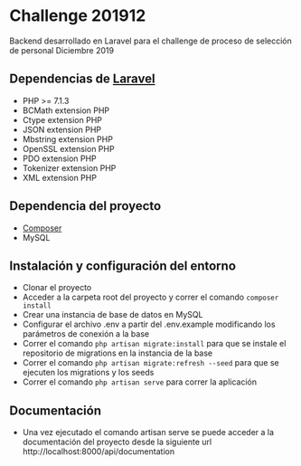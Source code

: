 # Challenge 201912
Backend desarrollado en Laravel para el challenge de proceso de selección de personal Diciembre 2019

## Dependencias de [Laravel](https://laravel.com/docs/5.8/installation)

- PHP >= 7.1.3
- BCMath extension PHP 
- Ctype extension PHP
- JSON extension PHP
- Mbstring extension PHP
- OpenSSL extension PHP
- PDO extension PHP
- Tokenizer extension PHP
- XML extension PHP

## Dependencia del proyecto

- [Composer](https://getcomposer.org/)
- MySQL

## Instalación y configuración del entorno

- Clonar el proyecto
- Acceder a la carpeta root del proyecto y correr el comando `composer install`
- Crear una instancia de base de datos en MySQL
- Configurar el archivo .env a partir del .env.example modificando los parámetros de conexión a la base
- Correr el comando `php artisan migrate:install` para que se instale el repositorio de migrations en la instancia de la base
- Correr el comando `php artisan migrate:refresh --seed` para que se ejecuten los migrations y los seeds
- Correr el comando `php artisan serve` para correr la aplicación

## Documentación

- Una vez ejecutado el comando artisan serve se puede acceder a la documentación del proyecto desde la siguiente url http://localhost:8000/api/documentation
